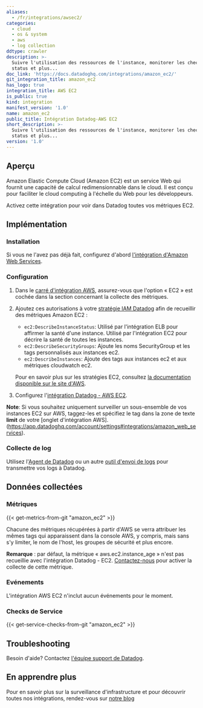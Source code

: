 ```yaml
---
aliases:
  - /fr/integrations/awsec2/
categories:
  - cloud
  - os & system
  - aws
  - log collection
ddtype: crawler
description: >-
  Suivre l'utilisation des ressources de l'instance, monitorer les checks de
  status et plus...
doc_link: 'https://docs.datadoghq.com/integrations/amazon_ec2/'
git_integration_title: amazon_ec2
has_logo: true
integration_title: AWS EC2
is_public: true
kind: integration
manifest_version: '1.0'
name: amazon_ec2
public_title: Intégration Datadog-AWS EC2
short_description: >-
  Suivre l'utilisation des ressources de l'instance, monitorer les check de
  status et plus...
version: '1.0'
---
```

## Aperçu

Amazon Elastic Compute Cloud (Amazon EC2) est un service Web qui fournit une capacité de calcul redimensionnable dans le cloud. Il est conçu pour faciliter le cloud computing à l'échelle du Web pour les développeurs.

Activez cette intégration pour voir dans Datadog toutes vos métriques EC2.

## Implémentation
### Installation

Si vous ne l'avez pas déjà fait, configurez d'abord [l'intégration d'Amazon Web Services][1].

### Configuration

1. Dans le [carré d'intégration AWS][2], assurez-vous que l'option « EC2 » est cochée dans la section concernant la collecte des métriques.

2. Ajoutez ces autorisations à votre [stratégie IAM Datadog][3] afin de recueillir des métriques Amazon EC2 :

    * `ec2:DescribeInstanceStatus`: Utilisé par l'intégration ELB pour affirmer la santé d'une instance. Utilisé par l'intégration EC2 pour décrire la santé de toutes les instances.
    * `ec2:DescribeSecurityGroups`: Ajoute les noms SecurityGroup et les tags personnalisés aux instances ec2.
    * `ec2:DescribeInstances`:  Ajoute des tags aux instances ec2 et aux métriques cloudwatch ec2.

    Pour en savoir plus sur les stratégies EC2, consultez [la documentation disponible sur le site d'AWS][4].

3. Configurez l'[intégration Datadog - AWS EC2][5].

**Note**: Si vous souhaitez uniquement surveiller un sous-ensemble de vos instances EC2 sur AWS, taggez-les et spécifiez le tag dans la zone de texte **limit** de votre [onglet d'intégration AWS].(https://app.datadoghq.com/account/settings#integrations/amazon_web_services).

### Collecte de log

Utilisez l'[Agent de Datadog][6] ou un autre [outil d'envoi de logs][7] pour transmettre vos logs à Datadog.
## Données collectées
### Métriques
{{< get-metrics-from-git "amazon_ec2" >}}


Chacune des métriques récupérées à partir d'AWS se verra attribuer les mêmes tags qui apparaissent dans la console AWS, y compris, mais sans s'y limiter, le nom de l'host, les groupes de sécurité et plus encore.

**Remarque** : par défaut, la métrique « aws.ec2.instance_age » n'est pas recueillie avec l'intégration Datadog - EC2. [Contactez-nous][9] pour activer la collecte de cette métrique.

### Evénements
L'intégration AWS EC2 n'inclut aucun événements pour le moment.

### Checks de Service
{{< get-service-checks-from-git "amazon_ec2" >}}


## Troubleshooting
Besoin d'aide? Contactez  [l'équipe support de Datadog](http://docs.datadoghq.com/help/).

## En apprendre plus
Pour en savoir plus sur la surveillance d'infrastructure et pour découvrir toutes nos intégrations, rendez-vous sur [notre blog][10]


[1]: https://docs.datadoghq.com/integrations/amazon_web_services/
[2]: https://app.datadoghq.com/account/settings#integrations/amazon_web_services
[3]: https://docs.datadoghq.com/integrations/amazon_web_services/#installation
[4]: https://docs.aws.amazon.com/IAM/latest/UserGuide/list_ec2.html
[5]: https://app.datadoghq.com/account/settings#integrations/amazon_ec2
[6]: https://docs.datadoghq.com/logs
[7]: https://docs.datadoghq.com/logs/faq/how-to-send-logs-to-datadog-via-external-log-shippers
[8]: https://github.com/DataDog/dogweb/blob/prod/integration/amazon_ec2/amazon_ec2_metadata.csv
[9]: http://docs.datadoghq.com/help/
[10]: https://www.datadoghq.com/blog/